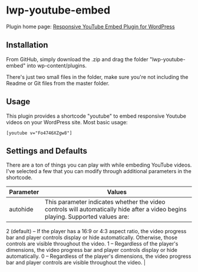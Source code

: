 # lwp-youtube-embed

Plugin home page: [Responsive YouTube Embed Plugin for WordPress](http://www.lightweightplugins.co/plugins/responsive-youtube-embeds/)

## Installation 

From GitHub, simply download the .zip and drag the folder "lwp-youtube-embed" into wp-content/plugins.

There's just two small files in the folder, make sure you're not including the Readme or Git files from the master folder.

## Usage

This plugin provides a shortcode "youtube" to embed responsive Youtube videos on your WordPress site. Most basic usage:

```
[youtube v="Fo4746XZgw8"]
```

## Settings and Defaults

There are a ton of things you can play with while embeding YouTube videos. I've selected a few that you can modify through additional parameters in the shortcode.

| Parameter | Values |
------------|---------
autohide    | This parameter indicates whether the video controls will automatically hide after a video begins playing. Supported values are:
2 (default) – If the player has a 16:9 or 4:3 aspect ratio, the video progress bar and player controls display or hide automatically. Otherwise, those controls are visible throughout the video.
1 – Regardless of the player's dimensions, the video progress bar and player controls display or hide automatically.
0 – Regardless of the player's dimensions, the video progress bar and player controls are visible throughout the video. |



